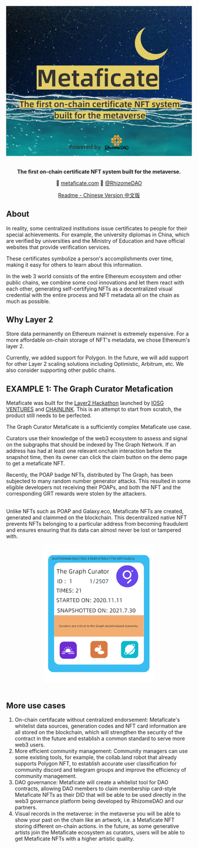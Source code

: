 <div align="center">
	<img width="600" src="readme/Metaficate-logo.png" alt="Metaficate Picture">
	<br />
	<br />
</div>

<p align="center">
	<b>The first on-chain certificate NFT system built for the metaverse.</b>
</p>

<p align="center">
	💫 <a href="https://www.metaficate.com/">metaficate.com</a>
	🌱 <a href="https://twitter.com/rhizomedao">@RhizomeDAO</a>
<p align="center">
	<a href="https://github.com/Metaficate/metaficate.github.io/blob/master/readme/readme-cn.md">Readme - Chinese Version 中文版</a>
	 
  ## About
In reality, some centralized institutions issue certificates to people for their special achievements. For example, the university diplomas in China, which are verified by universities and the Ministry of Education and have official websites that provide verification services.

These certificates symbolize a person's accomplishments over time, making it easy for others to learn about this information.

In the web 3 world consists of the entire Ethereum ecosystem and other public chains, we combine some cool innovations and let them react with each other, generating self-certifying NFTs as a decentralized visual credential with the entire process and NFT metadata all on the chain as much as possible.

  ## Why Layer 2

Store data permanently on Ethereum mainnet is extremely expensive. For a more affordable on-chain storage of NFT's metadata, we chose Ethereum's layer 2. 

Currently, we added support for Polygon. In the future, we will add support for other Layer 2 scaling solutions including Optimistic, Arbitrum, etc. We also consider supporting other public chains.
  
  ## EXAMPLE 1: The Graph Curator Metafication
 
Metaficate was built for the [Layer2 Hackathon](http://hackathon.iosg.vc/?ref=metaficate) launched by [IOSG VENTURES](https://iosg.vc/?ref=metaficate) and [CHAINLINK](https://chain.link/?ref=metaficate). This is an attempt to start from scratch, the product still needs to be perfected.

The Graph Curator Metaficate is a sufficiently complex Metaficate use case. 
	
Curators use their knowledge of the web3 ecosystem to assess and signal on the subgraphs that should be indexed by The Graph Network. If an address has had at least one relevant onchain interaction before the snapshot time, then its owner can click the claim button on the demo page to get a metaficate NFT.

Recently, the POAP badge NFTs, distributed by The Graph, has been subjected to many random number generator attacks. This resulted in some eligible developers not receiving their POAPs, and both the NFT and the corresponding GRT rewards were stolen by the attackers.

<br>Unlike NFTs such as POAP and Galaxy.eco, Metaficate NFTs are created, generated and claimmed on the blockchain. This decentralized native NFT prevents NFTs belonging to a particular address from becoming fraudulent and ensures ensuring that its data can almost never be lost or tampered with.

<div align="center">
	<img width="300" src="readme/card.png" alt="Card">
	<br />
	<br />
</div>


## More use cases

1. On-chain certifacate without centralized endorsement: Metaficate's whitelist data sources, generation codes and NFT card information are all stored on the blockchain, which will strengthen the security of the contract in the future and establish a common standard to serve more web3 users.
2. More efficient community management: Community managers can use some existing tools, for example, the collab.land robot that already supports Polygon NFT, to establish accurate user classification for community discord and telegram groups and improve the efficiency of community management.
3. DAO governance: Metaficate will create a whitelist tool for DAO contracts, allowing DAO members to claim membership card-style Metaficate NFTs as their DID that will be able to be used directly in the web3 governance platform being developed by RhizomeDAO and our partners.
4. Visual records in the metaverse: in the metaverse you will be able to show your past on the chain like an artwork, i.e. a Metaficate NFT storing different on-chain actions. in the future, as some generative artists join the Metaficate ecosystem as curators, users will be able to get Metaficate NFTs with a higher artistic quality.

